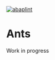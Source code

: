 [![abaplint](http://abaplint.org/badges/larshp/Ants)](http://abaplint.org/project/larshp/Ants)

Ants
====

Work in progress
